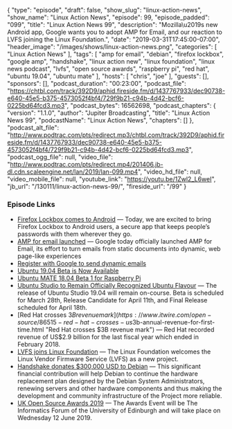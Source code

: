 {
  "type": "episode",
  "draft": false,
  "show_slug": "linux-action-news",
  "show_name": "Linux Action News",
  "episode": 99,
  "episode_padded": "099",
  "title": "Linux Action News 99",
  "description": "Mozilla\u2019s new Android app, Google wants you to adopt AMP for Email, and our reaction to LVFS joining the Linux Foundation.",
  "date": "2019-03-31T17:45:00-07:00",
  "header_image": "/images/shows/linux-action-news.png",
  "categories": [
    "Linux Action News"
  ],
  "tags": [
    "amp for email",
    "debian",
    "firefox lockbox",
    "google amp",
    "handshake",
    "linux action new",
    "linux foundation",
    "linux news podcast",
    "lvfs",
    "open source awards",
    "raspberry pi",
    "red hat",
    "ubuntu 19.04",
    "ubuntu mate"
  ],
  "hosts": [
    "chris",
    "joe"
  ],
  "guests": [],
  "sponsors": [],
  "podcast_duration": "00:23:00",
  "podcast_file": "https://chtbl.com/track/392D9/aphid.fireside.fm/d/1437767933/dec90738-e640-45e5-b375-4573052f4bf4/729f9b21-c94b-4d42-bcf6-0225bd64fcd3.mp3",
  "podcast_bytes": 16562698,
  "podcast_chapters": {
    "version": "1.1.0",
    "author": "Jupiter Broadcasting",
    "title": "Linux Action News 99",
    "podcastName": "Linux Action News",
    "chapters": []
  },
  "podcast_alt_file": "http://www.podtrac.com/pts/redirect.mp3/chtbl.com/track/392D9/aphid.fireside.fm/d/1437767933/dec90738-e640-45e5-b375-4573052f4bf4/729f9b21-c94b-4d42-bcf6-0225bd64fcd3.mp3",
  "podcast_ogg_file": null,
  "video_file": "http://www.podtrac.com/pts/redirect.mp4/201406.jb-dl.cdn.scaleengine.net/lan/2019/lan-099.mp4",
  "video_hd_file": null,
  "video_mobile_file": null,
  "youtube_link": "https://youtu.be/1Zwl2_L6weI",
  "jb_url": "/130111/linux-action-news-99/",
  "fireside_url": "/99"
}


### Episode Links

  * [Firefox Lockbox comes to Android](https://blog.mozilla.org/blog/2019/03/26/firefox-lockbox-now-on-android-keeping-your-passwords-safe/ "Firefox Lockbox comes to Android") — Today, we are excited to bring Firefox Lockbox to Android users, a secure app that keeps people’s passwords with them wherever they go.
  * [AMP for email launched](https://techcrunch.com/2019/03/26/google-makes-emails-more-dynamic-with-amp-for-email/ "AMP for email launched") — Google today officially launched AMP for Email, its effort to turn emails from static documents into dynamic, web page-like experiences
  * [Register with Google to send dynamic emails](https://developers.google.com/gmail/ampemail/register "Register with Google to send dynamic emails")
  * [Ubuntu 19.04 Beta is Now Available](https://www.omgubuntu.co.uk/2019/03/download-ubuntu-19-04-beta-iso "Ubuntu 19.04 Beta is Now Available")
  * [Ubuntu MATE 18.04 Beta 1 for Raspberry Pi](https://ubuntu-mate.org/blog/ubuntu-mate-bionic-beta1-raspberry-pi/ "Ubuntu MATE 18.04 Beta 1 for Raspberry Pi")
  * [Ubuntu Studio to Remain Officially Recognized Ubuntu Flavour](http://ubuntustudio.org/2019/03/ubuntu-studio-to-remain-officially-recognized-ubuntu-flavor/ "Ubuntu Studio to Remain Officially Recognized Ubuntu Flavour") — The release of Ubuntu Studio 19.04 will remain on-course. Beta is scheduled for March 28th, Release Candidate for April 11th, and Final Release scheduled for April 18th.
  * [Red Hat crosses $3B revenue mark](https://www.itwire.com/open-source/86515-red-hat-crosses-us$3b-annual-revenue-for-first-time.html "Red Hat crosses $3B revenue mark") — Red Hat recorded revenue of US$2.9 billion for the last fiscal year which ended in February 2018.
  * [LVFS joins Linux Foundation](https://www.linuxfoundation.org/blog/2019/03/lvfs-project-announcement/ "LVFS joins Linux Foundation") — The Linux Foundation welcomes the Linux Vendor Firmware Service (LVFS) as a new project.
  * [Handshake donates $300,000 USD to Debian](https://www.debian.org/News/2019/20190329 "Handshake donates $300,000 USD to Debian") — This significant financial contribution will help Debian to continue the hardware replacement plan designed by the Debian System Administrators, renewing servers and other hardware components and thus making the development and community infrastructure of the Project more reliable.
  * [UK Open Source Awards 2019](https://opensourceawards.org/ "UK Open Source Awards 2019") — The Awards Event will be The Informatics Forum of the University of Edinburgh and will take place on Wednesday 12 June 2019.


